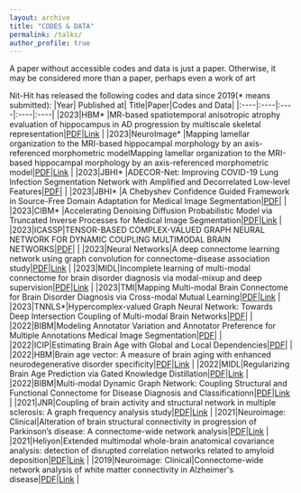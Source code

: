 ```yaml
---
layout: archive
title: "CODES & DATA"
permalink: /talks/
author_profile: true
---
```

A paper without accessible codes and data is just a paper. Otherwise, it may be considered more than a paper, perhaps even a work of art

Nit-Hit has released the following codes and data since 2019(* means submitted):
|Year| Published at| Title|Paper|Codes and Data|
|:----|:----|:----|:----|:----|
|2023|HBM* |MR-based spatiotemporal anisotropic atrophy evaluation of hippocampus in AD progression by multiscale skeletal representation|[PDF](https:///Nit-Hit.github.io/paper-code/paper/01.pdf)|[Link](https://github.com/calliegao/m-s-rep) |
|2023|NeuroImage* |Mapping lamellar organization to the MRI-based hippocampal morphology by an axis-referenced morphometric modelMapping lamellar organization to the MRI-based hippocampal morphology by an axis-referenced morphometric model|[PDF](https:///Nit-Hit.github.io/paper-code/paper/02.pdf)|[Link](https://github.com/calliegao/ARMM) |
|2023|JBHI* |ADECOR-Net: Improving COVID-19 Lung Infection Segmentation Network with Amplified and Decorrelated Low-level Features|[PDF](https:///Nit-Hit.github.io/paper-code/paper/03.pdf)| |
|2023|JBHI* |A Chebyshev Confidence Guided Framework in Source-Free Domain Adaptation for Medical Image Segmentation|[PDF](https:///Nit-Hit.github.io/paper-code/paper/04.pdf)| |
|2023|CIBM* |Accelerating Denoising Diffusion Probabilistic Model via Truncated Inverse Processes for Medical Image Segmentation|[PDF](https:///Nit-Hit.github.io/paper-code/paper/05.pdf)|[Link](https://github.com/Guoxt/ADDPM)  |
|2023|ICASSP|TENSOR-BASED COMPLEX-VALUED GRAPH NEURAL NETWORK FOR DYNAMIC COUPLING MULTIMODAL BRAIN NETWORKS|[PDF](https:///Nit-Hit.github.io/paper-code/paper/06.pdf)| |
|2023|Neural Networks|A deep connectome learning network using graph convolution for connectome-disease association study|[PDF](https:///Nit-Hit.github.io/paper-code/paper/07.pdf)|[Link](https://github.com/podismine/MDCN)  |
|2023|MIDL|Incomplete learning of multi-modal connectome for brain disorder diagnosis via modal-mixup and deep supervision|[PDF](https:///Nit-Hit.github.io/paper-code/paper/08.pdf)|[Link](https://github.com/podismine/IncompleteModality)  |
|2023|TMI|Mapping Multi-modal Brain Connectome for Brain Disorder Diagnosis via Cross-modal Mutual Learning|[PDF](https:///Nit-Hit.github.io/paper-code/paper/09.pdf)|[Link](https://github.com/podismine/Cross-GNN)  |
|2023|TNNLS*|Hypercomplex-valued Graph Neural Network: Towards Deep Intersection Coupling of Multi-modal Brain Networks|[PDF](https:///Nit-Hit.github.io/paper-code/paper/10.pdf)| |
|2022|BIBM|Modeling Annotator Variation and Annotator Preference for Multiple Annotations Medical Image Segmentation|[PDF](https:///Nit-Hit.github.io/paper-code/paper/11.pdf)| |
|2022|ICIP|Estimating Brain Age with Global and Local Dependencies|[PDF](https:///Nit-Hit.github.io/paper-code/paper/12.pdf)| |
|2022|HBM|Brain age vector: A measure of brain aging with enhanced neurodegenerative disorder specificity|[PDF](https:///Nit-Hit.github.io/paper-code/paper/13.pdf)|[Link](https://github.com/Kecici/Brain-age-vector-construction.git) |
|2022|MIDL|Regularizing Brain Age Prediction via Gated Knowledge Distillation|[PDF](https:///Nit-Hit.github.io/paper-code/paper/14.pdf)|[Link](https://github.com/podismine/BrainAgeReg) |
|2022|BIBM|Multi-modal Dynamic Graph Network: Coupling Structural and Functional Connectome for Disease Diagnosis and Classificationn|[PDF](https:///Nit-Hit.github.io/paper-code/paper/15.pdf)|[Link](https://github.com/podismine/Cross-GNN) |
|2021|JNR|Coupling of brain activity and structural network in multiple sclerosis: A graph frequency analysis study|[PDF](https:///Nit-Hit.github.io/paper-code/paper/16.pdf)|[Link](https://github.com/figo2150/graph_freq_MS/) |
|2021|Neuroimage: Clinical|Alteration of brain structural connectivity in progression of Parkinson’s disease: A connectome-wide network analysis|[PDF](https:///Nit-Hit.github.io/paper-code/paper/17.pdf)|[Link](https://github.com/podismine/MDMR-based-Brain-Connectome-Analysis) |
|2021|Heliyon|Extended multimodal whole-brain anatomical covariance analysis: detection of disrupted correlation networks related to amyloid deposition|[PDF](https:///Nit-Hit.github.io/paper-code/paper/18.pdf)|[Link](https://github.com/Nit-Hit/Nit-Hit.github.io/tree/master/paper-code/code/18_code) |
|2019|Neuroimage: Clinical|Connectome-wide network analysis of white matter connectivity in Alzheimer's disease|[PDF](https:///Nit-Hit.github.io/paper-code/paper/19.pdf)|[Link](https://github.com/podismine/MDMR-based-Brain-Connectome-Analysis) |
